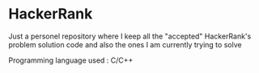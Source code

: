 # HackerRank

Just a personel repository where I keep all the "accepted" HackerRank's problem solution code and also the ones I am currently trying to solve

Programming language used : C/C++
